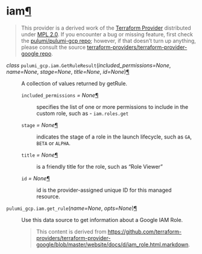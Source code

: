---
---

<div class="section" id="iam">
<h1>iam<a class="headerlink" href="#iam" title="Permalink to this headline">¶</a></h1>
<blockquote>
<div>This provider is a derived work of the <a class="reference external" href="https://github.com/terraform-providers/terraform-provider-google">Terraform Provider</a> distributed under
<a class="reference external" href="https://www.mozilla.org/en-US/MPL/2.0/">MPL 2.0</a>. If you encounter a bug or missing feature, first check the
<a class="reference external" href="https://github.com/pulumi/pulumi-gcp/issues">pulumi/pulumi-gcp repo</a>; however, if that doesn’t turn up
anything, please consult the source <a class="reference external" href="https://github.com/terraform-providers/terraform-provider-google/issues">terraform-providers/terraform-provider-google repo</a>.</div></blockquote>
<span class="target" id="module-pulumi_gcp.iam"></span><dl class="class">
<dt id="pulumi_gcp.iam.GetRuleResult">
<em class="property">class </em><code class="descclassname">pulumi_gcp.iam.</code><code class="descname">GetRuleResult</code><span class="sig-paren">(</span><em>included_permissions=None</em>, <em>name=None</em>, <em>stage=None</em>, <em>title=None</em>, <em>id=None</em><span class="sig-paren">)</span><a class="headerlink" href="#pulumi_gcp.iam.GetRuleResult" title="Permalink to this definition">¶</a></dt>
<dd><p>A collection of values returned by getRule.</p>
<dl class="attribute">
<dt id="pulumi_gcp.iam.GetRuleResult.included_permissions">
<code class="descname">included_permissions</code><em class="property"> = None</em><a class="headerlink" href="#pulumi_gcp.iam.GetRuleResult.included_permissions" title="Permalink to this definition">¶</a></dt>
<dd><p>specifies the list of one or more permissions to include in the custom role, such as - <code class="docutils literal notranslate"><span class="pre">iam.roles.get</span></code></p>
</dd></dl>

<dl class="attribute">
<dt id="pulumi_gcp.iam.GetRuleResult.stage">
<code class="descname">stage</code><em class="property"> = None</em><a class="headerlink" href="#pulumi_gcp.iam.GetRuleResult.stage" title="Permalink to this definition">¶</a></dt>
<dd><p>indicates the stage of a role in the launch lifecycle, such as <code class="docutils literal notranslate"><span class="pre">GA</span></code>, <code class="docutils literal notranslate"><span class="pre">BETA</span></code> or <code class="docutils literal notranslate"><span class="pre">ALPHA</span></code>.</p>
</dd></dl>

<dl class="attribute">
<dt id="pulumi_gcp.iam.GetRuleResult.title">
<code class="descname">title</code><em class="property"> = None</em><a class="headerlink" href="#pulumi_gcp.iam.GetRuleResult.title" title="Permalink to this definition">¶</a></dt>
<dd><p>is a friendly title for the role, such as “Role Viewer”</p>
</dd></dl>

<dl class="attribute">
<dt id="pulumi_gcp.iam.GetRuleResult.id">
<code class="descname">id</code><em class="property"> = None</em><a class="headerlink" href="#pulumi_gcp.iam.GetRuleResult.id" title="Permalink to this definition">¶</a></dt>
<dd><p>id is the provider-assigned unique ID for this managed resource.</p>
</dd></dl>

</dd></dl>

<dl class="function">
<dt id="pulumi_gcp.iam.get_rule">
<code class="descclassname">pulumi_gcp.iam.</code><code class="descname">get_rule</code><span class="sig-paren">(</span><em>name=None</em>, <em>opts=None</em><span class="sig-paren">)</span><a class="headerlink" href="#pulumi_gcp.iam.get_rule" title="Permalink to this definition">¶</a></dt>
<dd><p>Use this data source to get information about a Google IAM Role.</p>
<blockquote>
<div>This content is derived from <a class="reference external" href="https://github.com/terraform-providers/terraform-provider-google/blob/master/website/docs/d/iam_role.html.markdown">https://github.com/terraform-providers/terraform-provider-google/blob/master/website/docs/d/iam_role.html.markdown</a>.</div></blockquote>
</dd></dl>

</div>

